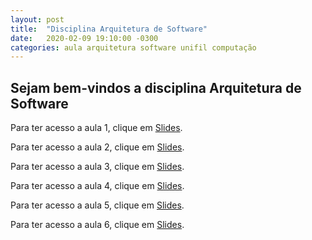```yaml
---
layout: post
title:  "Disciplina Arquitetura de Software"
date:   2020-02-09 19:10:00 -0300
categories: aula arquitetura software unifil computação
---
```

## Sejam bem-vindos a disciplina **Arquitetura de Software**

Para ter acesso a aula 1, clique em [Slides][aula01].

Para ter acesso a aula 2, clique em [Slides][aula02].

Para ter acesso a aula 3, clique em [Slides][aula03].

Para ter acesso a aula 4, clique em [Slides][aula04].

Para ter acesso a aula 5, clique em [Slides][aula05].

Para ter acesso a aula 6, clique em [Slides][aula06].

[aula01]: /unifil/arquitetura-software/slides/aula01.html
[aula02]: /unifil/arquitetura-software/slides/aula02.html
[aula03]: /unifil/arquitetura-software/slides/aula03/index.html
[aula04]: /unifil/arquitetura-software/slides/aula04/index.html
[aula05]: /unifil/arquitetura-software/slides/aula05/index.html
[aula06]: /unifil/arquitetura-software/slides/aula06/index.html


